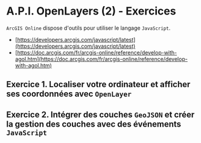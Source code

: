 # A.P.I. OpenLayers (2) - Exercices

`ArcGIS Online` dispose d'outils pour utiliser le langage `JavaScript`.
- [https://developers.arcgis.com/javascript/latest](https://developers.arcgis.com/javascript/latest)
- [https://doc.arcgis.com/fr/arcgis-online/reference/develop-with-agol.htm](https://doc.arcgis.com/fr/arcgis-online/reference/develop-with-agol.htm)

## Exercice 1. Localiser votre ordinateur et afficher ses coordonnées avec `OpenLayer`

## Exercice 2. Intégrer des couches `GeoJSON` et créer la gestion des couches avec des événements `JavaScript`
